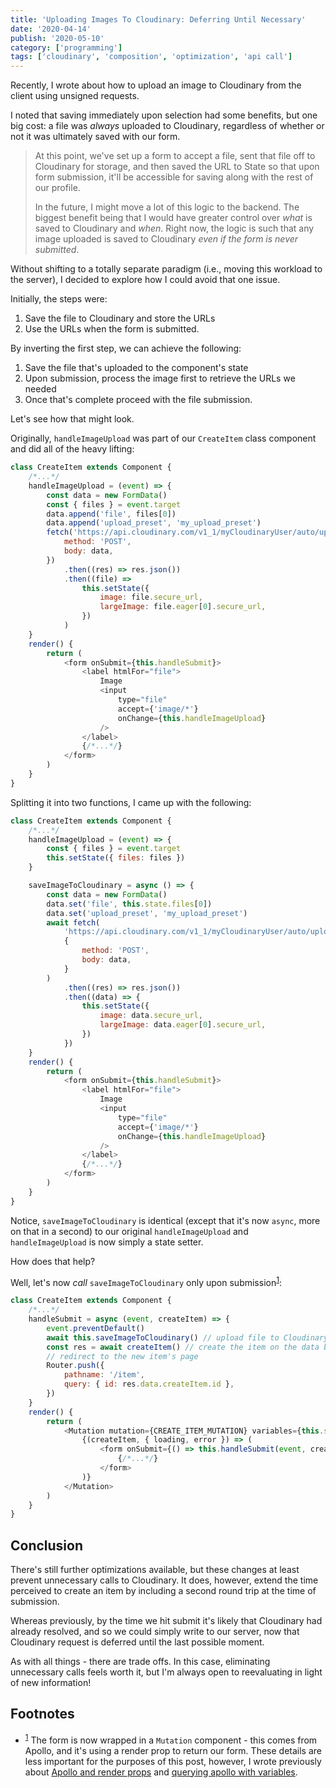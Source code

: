 ```yaml
---
title: 'Uploading Images To Cloudinary: Deferring Until Necessary'
date: '2020-04-14'
publish: '2020-05-10'
category: ['programming']
tags: ['cloudinary', 'composition', 'optimization', 'api call']
---
```


Recently, I wrote about how to upload an image to Cloudinary from the client using unsigned requests.

I noted that saving immediately upon selection had some benefits, but one big cost: a file was _always_ uploaded to Cloudinary, regardless of whether or not it was ultimately saved with our form.

> At this point, we've set up a form to accept a file, sent that file off to Cloudinary for storage, and then saved the URL to State so that upon form submission, it'll be accessible for saving along with the rest of our profile.
>
> In the future, I might move a lot of this logic to the backend. The biggest benefit being that I would have greater control over _what_ is saved to Cloudinary and _when_. Right now, the logic is such that any image uploaded is saved to Cloudinary _even if the form is never submitted_.

Without shifting to a totally separate paradigm (i.e., moving this workload to the server), I decided to explore how I could avoid that one issue.

Initially, the steps were:

1. Save the file to Cloudinary and store the URLs
2. Use the URLs when the form is submitted.

By inverting the first step, we can achieve the following:

1. Save the file that's uploaded to the component's state
2. Upon submission, process the image first to retrieve the URLs we needed
3. Once that's complete proceed with the file submission.

Let's see how that might look.

Originally, `handleImageUpload` was part of our `CreateItem` class component and did all of the heavy lifting:

```javascript:title=CreateItem.js
class CreateItem extends Component {
    /*...*/
    handleImageUpload = (event) => {
        const data = new FormData()
        const { files } = event.target
        data.append('file', files[0])
        data.append('upload_preset', 'my_upload_preset')
        fetch('https://api.cloudinary.com/v1_1/myCloudinaryUser/auto/upload', {
            method: 'POST',
            body: data,
        })
            .then((res) => res.json())
            .then((file) =>
                this.setState({
                    image: file.secure_url,
                    largeImage: file.eager[0].secure_url,
                })
            )
    }
    render() {
        return (
            <form onSubmit={this.handleSubmit}>
                <label htmlFor="file">
                    Image
                    <input
                        type="file"
                        accept={'image/*'}
                        onChange={this.handleImageUpload}
                    />
                </label>
                {/*...*/}
            </form>
        )
    }
}
```

Splitting it into two functions, I came up with the following:

```javascript:title=CreateItem.js
class CreateItem extends Component {
    /*...*/
    handleImageUpload = (event) => {
        const { files } = event.target
        this.setState({ files: files })
    }

    saveImageToCloudinary = async () => {
        const data = new FormData()
        data.set('file', this.state.files[0])
        data.set('upload_preset', 'my_upload_preset')
        await fetch(
            'https://api.cloudinary.com/v1_1/myCloudinaryUser/auto/upload',
            {
                method: 'POST',
                body: data,
            }
        )
            .then((res) => res.json())
            .then((data) => {
                this.setState({
                    image: data.secure_url,
                    largeImage: data.eager[0].secure_url,
                })
            })
    }
    render() {
        return (
            <form onSubmit={this.handleSubmit}>
                <label htmlFor="file">
                    Image
                    <input
                        type="file"
                        accept={'image/*'}
                        onChange={this.handleImageUpload}
                    />
                </label>
                {/*...*/}
            </form>
        )
    }
}
```

Notice, `saveImageToCloudinary` is identical (except that it's now `async`, more on that in a second) to our original `handleImageUpload` and `handleImageUpload` is now simply a state setter.

How does that help?

Well, let's now _call_ `saveImageToCloudinary` only upon submission<sup>[1](#footnotes)</sup>:

```javascript:title=CreateItem.js
class CreateItem extends Component {
    /*...*/
    handleSubmit = async (event, createItem) => {
        event.preventDefault()
        await this.saveImageToCloudinary() // upload file to Cloudinary, await the response
        const res = await createItem() // create the item on the data base
        // redirect to the new item's page
        Router.push({
            pathname: '/item',
            query: { id: res.data.createItem.id },
        })
    }
    render() {
        return (
            <Mutation mutation={CREATE_ITEM_MUTATION} variables={this.state}>
                {(createItem, { loading, error }) => (
                    <form onSubmit={() => this.handleSubmit(event, createItem)}>
                        {/*...*/}
                    </form>
                )}
            </Mutation>
        )
    }
}
```

## Conclusion

There's still further optimizations available, but these changes at least prevent unnecessary calls to Cloudinary. It does, however, extend the time perceived to create an item by including a second round trip at the time of submission.

Whereas previously, by the time we hit submit it's likely that Cloudinary had already resolved, and so we could simply write to our server, now that Cloudinary request is deferred until the last possible moment.

As with all things - there are trade offs. In this case, eliminating unnecessary calls feels worth it, but I'm always open to reevaluating in light of new information!

## Footnotes

-   <sup>[1](#fn1)</sup> The form is now wrapped in a `Mutation` component - this comes from Apollo, and it's using a render prop to return our form. These details are less important for the purposes of this post, however, I wrote previously about [Apollo and render props](querying-apollo-renderprops-vs-hooks) and [querying apollo with variables](querying-apollo-passing-arguments).
